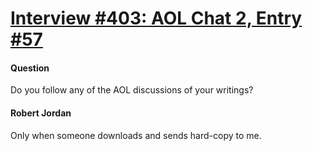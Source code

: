 # [Interview #403: AOL Chat 2, Entry #57](https://www.theoryland.com/intvmain.php?i=403#57)

#### Question

Do you follow any of the AOL discussions of your writings?

#### Robert Jordan

Only when someone downloads and sends hard-copy to me.

